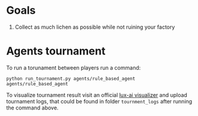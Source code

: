 # Goals

1. Collect as much lichen as possible while not ruining your factory

# Agents tournament

To run a torunament between players run a command:

```
python run_tournament.py agents/rule_based_agent agents/rule_based_agent 
```

To visualize tournament result visit an official [lux-ai visualizer](https://s2vis.lux-ai.org/#/visualizer) and upload tournament logs, that could be found in folder `tournment_logs` after running the command above.
